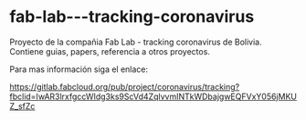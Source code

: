 # fab-lab---tracking-coronavirus
Proyecto de la compañia Fab Lab - tracking coronavirus de Bolivia. Contiene guias, papers, referencia a otros proyectos.

Para mas información siga el enlace:

https://gitlab.fabcloud.org/pub/project/coronavirus/tracking?fbclid=IwAR3lrxfgccWIdg3ks9ScVd4ZqlvvmINTkWDbajgwEQFVxY056jMKUZ_sfZc
